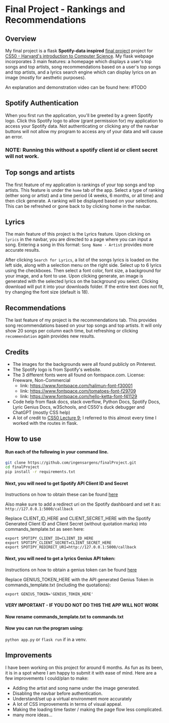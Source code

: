 # Final Project - Rankings and Recommendations
## Overview
My final project is a flask **Spotify-data inspired** [final project](https://cs50.harvard.edu/x/2023/project/#getting-started) project for [CS50 - Harvard's introduction to Computer Science](https://cs50.harvard.edu/x/2023/). My flask webpage incorporates 3 main features: a homepage which displays a user's top songs and top artists, song recommendations based on a user's top songs and top artists, and a lyrics search engine which can display lyrics on an image (mostly for aesthetic purposes).

An explanation and demonstration video can be found here: #TODO

## Spotify Authentication

When you first run the application, you'll be greeted by a green Spotify logo. Click this Spotify logo to allow (grant permission for) my application to access your Spotify data. Not authenticating or clicking any of the navbar buttons will not allow my program to access any of your data and will cause an error.

### NOTE: Running this without a spotify client id or client secret will not work.

## Top songs and artists 

The first feature of my application is rankings of your top songs and top artists. This feature is under the `home` tab of the app. Select a type of ranking (either song or artist) and a time period (4 weeks, 6 months, or all time) and then click generate. A ranking will be displayed based on your selections. This can be refreshed or gone back to by clicking home in the navbar.

## Lyrics

The main feature of this project is the Lyrics feature. Upon clicking on `lyrics` in the navbar, you are directed to a page where you can input a song. Entering a song in this format: `Song Name - Artist` provides more accurate results. 

After clicking `Search for Lyrics`, a list of the songs lyrics is loaded on the left side, along with a selection menu on the right side. Select up to 6 lyrics using the checkboxes. Then select a font color, font size, a background for your image, and a font to use. Upon clicking generate, an image is generated with the selected lyrics on the background you select. Clicking download will put it into your downloads folder. If the entire text does not fit, try changing the font size (default is 18).

## Recommendations

The last feature of my project is the recommendations tab. This provides song recommendations based on your top songs and top artists. It will only show 20 songs per column each time, but refreshing or clicking `recommendation` again provides new results.

## Credits

- The images for the backgrounds were all found publicly on Pinterest.
- The Spotify logo is from Spotify's website.
- The 3 different fonts were all found on fontspace.com. License: Freeware, Non-Commercial
	- link: https://www.fontspace.com/halimun-font-f30001
	- link: https://www.fontspace.com/tomatoes-font-f29709
	- link: https://www.fontspace.com/hello-ketta-font-f41129
- Code help from flask docs, stack overflow, Python Docs, Spotify Docs, Lyric Genius Docs, w3Schools, and CS50's duck debugger and ChatGPT (mostly CSS help)
- A lot of credit to [CS50 Lecture 9](https://www.youtube.com/watch?v=oVA0fD13NGI); I referred to this almost every time I worked with the routes in flask.

## How to use
#### Run each of the following in your command line.

```bash 
git clone https://github.com/ingensargens/finalProject.git
cd finalProject
pip install -r requirements.txt
```

#### Next, you will need to get Spotify API Client ID and Secret

Instructions on how to obtain these can be found [here](https://developer.spotify.com/documentation/web-api/concepts/apps)

Also make sure to add a redirect uri on the Spotify dashboard and set it as:
`http://127.0.0.1:5000/callback`

Replace CLIENT_ID_HERE and CLIENT_SECRET_HERE with the Spotify Generated Client ID and Client Secret (without quotation marks) into commands_template.txt as seen here: 
```
export SPOTIPY_CLIENT_ID=CLIENT_ID_HERE
export SPOTIPY_CLIENT_SECRET=CLIENT_SECRET_HERE
export SPOTIPY_REDIRECT_URI=http://127.0.0.1:5000/callback
```

#### Next, you will need to get a lyrics Genius API token:

Instructions on how to obtain a genius token can be found [here](https://lyricsgenius.readthedocs.io/en/master/setup.html#installation)

Replace GENIUS_TOKEN_HERE with the API generated Genius Token in commands_template.txt (including the quotations):
```
export GENIUS_TOKEN='GENIUS_TOKEN_HERE'
```

#### VERY IMPORTANT - IF YOU DO NOT DO THIS THE APP WILL NOT WORK
#### Now rename commands_template.txt to commands.txt
#### Now you can run the program using:
`python app.py` or `flask run` if in a venv.

## Improvements
I have been working on this project for around 6 months. As fun as its been, it is in a spot where I am happy to submit it with ease of mind. Here are a few improvements I could/plan to make:
- Adding the artist and song name under the image generated.
- Disabling the navbar before authentication.
- Understand/set up a virtual environment more accurately
- A lot of CSS improvements in terms of visual appeal.
- Making the loading time faster / making the page flow less complicated.
- many more ideas... 
